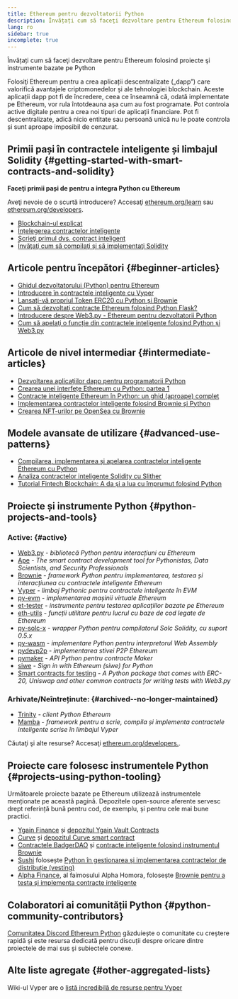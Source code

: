 ```yaml
---
title: Ethereum pentru dezvoltatorii Python
description: Învățați cum să faceţi dezvoltare pentru Ethereum folosind proiecte şi instrumente bazate pe pzthon
lang: ro
sidebar: true
incomplete: true
---
```


<div class="featured">Învățați cum să faceţi dezvoltare pentru Ethereum folosind proiecte şi instrumente bazate pe Python</div>

Folosiţi Ethereum pentru a crea aplicații descentralizate („dapp”) care valorifică avantajele criptomonedelor și ale tehnologiei blockchain. Aceste aplicații dapp pot fi de încredere, ceea ce înseamnă că, odată implementate pe Ethereum, vor rula întotdeauna așa cum au fost programate. Pot controla active digitale pentru a crea noi tipuri de aplicații financiare. Pot fi descentralizate, adică nicio entitate sau persoană unică nu le poate controla și sunt aproape imposibil de cenzurat.

## Primii pași în contractele inteligente și limbajul Solidity {#getting-started-with-smart-contracts-and-solidity}

**Faceţi primii pași de pentru a integra Python cu Ethereum**

Aveţi nevoie de o scurtă introducere? Accesaţi [ethereum.org/learn](/learn/) sau [ethereum.org/developers](/developers/).

- [Blockchain-ul explicat](https://kauri.io/article/d55684513211466da7f8cc03987607d5/blockchain-explained)
- [Înțelegerea contractelor inteligente](https://kauri.io/article/e4f66c6079e74a4a9b532148d3158188/ethereum-101-part-5-the-smart-contract)
- [Scrieţi primul dvs. contract inteligent](https://kauri.io/article/124b7db1d0cf4f47b414f8b13c9d66e2/remix-ide-your-first-smart-contract)
- [Învăţaţi cum să compilaţi și să implementaţi Solidity](https://kauri.io/article/973c5f54c4434bb1b0160cff8c695369/understanding-smart-contract-compilation-and-deployment)

## Articole pentru începători {#beginner-articles}

- [Ghidul dezvoltatorului (Python) pentru Ethereum](https://snakecharmers.ethereum.org/a-developers-guide-to-ethereum-pt-1/)
- [Introducere în contractele inteligente cu Vyper](https://kauri.io/#collections/Getting%20Started/an-introduction-to-smart-contracts-with-vyper/)
- [Lansaţi-vă propriul Token ERC20 cu Python și Brownie](https://betterprogramming.pub/python-blockchain-token-deployment-tutorial-create-an-erc20-77a5fd2e1a58)
- [Cum să dezvoltaţi contracte Ethereum folosind Python Flask?](https://medium.com/coinmonks/how-to-develop-ethereum-contract-using-python-flask-9758fe65976e)
- [Introducere despre Web3.py - Ethereum pentru dezvoltatorii Python](https://www.dappuniversity.com/articles/web3-py-intro)
- [Cum să apelaţi o funcție din contractele inteligente folosind Python și Web3.py](https://stackoverflow.com/questions/57580702/how-to-call-a-smart-contract-function-using-python-and-web3-py)

## Articole de nivel intermediar {#intermediate-articles}

- [Dezvoltarea aplicațiilor dapp pentru programatorii Python](https://levelup.gitconnected.com/dapps-development-for-python-developers-f52b32b54f28)
- [Crearea unei interfețe Ethereum cu Python: partea 1](https://hackernoon.com/creating-a-python-ethereum-interface-part-1-4d2e47ea0f4d)
- [Contracte inteligente Ethereum în Python: un ghid (aproape) complet](https://hackernoon.com/ethereum-smart-contracts-in-python-a-comprehensive-ish-guide-771b03990988)
- [Implementarea contractelor inteligente folosind Brownie și Python](https://dev.to/patrickalphac/using-brownie-for-to-deploy-smart-contracts-1kkp)
- [Crearea NFT-urilor pe OpenSea cu Brownie](https://www.freecodecamp.org/news/how-to-make-an-nft-and-render-on-opensea-marketplace/)

## Modele avansate de utilizare {#advanced-use-patterns}

- [Compilarea, implementarea și apelarea contractelor inteligente Ethereum cu Python](https://yohanes.gultom.id/2018/11/28/compiling-deploying-and-calling-ethereum-smartcontract-using-python/)
- [Analiza contractelor inteligente Solidity cu Slither](https://kauri.io/#collections/DevOps/analyze-solidity-smart-contracts-with-slither/#analyze-solidity-smart-contracts-with-slither)
- [Tutorial Fintech Blockchain: A da şi a lua cu împrumut folosind Python](https://blog.chain.link/blockchain-fintech-defi-tutorial-lending-borrowing-python/)

## Proiecte și instrumente Python {#python-projects-and-tools}

### Active: {#active}

- [Web3.py](https://github.com/ethereum/web3.py) - _bibliotecă Python pentru interacțiuni cu Ethereum_
- [Ape](https://github.com/ApeWorX/ape) - _The smart contract development tool for Pythonistas, Data Scientists, and Security Professionals_
- [Brownie](https://github.com/eth-brownie/brownie) - _framework Python pentru implementarea, testarea și interacțiunea cu contractele inteligente Ethereum_
- [Vyper](https://github.com/ethereum/vyper/) - _limbaj Pythonic pentru contractele inteligente în EVM_
- [py-evm](https://github.com/ethereum/py-evm) - _implementarea mașinii virtuale Ethereum_
- [et-tester](https://github.com/ethereum/eth-tester) - _instrumente pentru testarea aplicațiilor bazate pe Ethereum_
- [eth-utils](https://github.com/ethereum/eth-utils/) - _funcții utilitare pentru lucrul cu baze de cod legate de Ethereum_
- [py-solc-x](https://pypi.org/project/py-solc-x/) - _wrapper Python pentru compilatorul Solc Solidity, cu suport 0.5.x_
- [py-wasm](https://github.com/ethereum/py-wasm) - _implementare Python pentru interpretorul Web Assembly_
- [pydevp2p](https://github.com/ethereum/pydevp2p) - _implementarea stivei P2P Ethereum_
- [pymaker](https://github.com/makerdao/pymaker) - _API Python pentru contracte Maker_
- [siwe](https://github.com/spruceid/siwe-py) - _Sign in with Ethereum (siwe) for Python_
- [Smart contracts for testing](https://github.com/tradingstrategy-ai/smart-contracts-for-testing) - _A Python package that comes with ERC-20, Uniswap and other common contracts for writing tests with Web3.py_

### Arhivate/Neîntreținute: {#archived--no-longer-maintained}

- [Trinity](https://github.com/ethereum/trinity) - _client Python Ethereum_
- [Mamba](https://mamba.black) - _framework pentru a scrie, compila și implementa contractele inteligente scrise în limbajul Vyper_

Căutaţi şi alte resurse? Accesaţi [ethereum.org/developers.](/developers/).

## Proiecte care folosesc instrumentele Python {#projects-using-python-tooling}

Următoarele proiecte bazate pe Ethereum utilizează instrumentele menționate pe această pagină. Depozitele open-source aferente servesc drept referință bună pentru cod, de exemplu, și pentru cele mai bune practici.

- [Ygain Finance](https://yearn.finance/) și [depozitul Ygain Vault Contracts](https://github.com/yearn/yearn-vaults)
- [Curve](https://curve.fi/) și [depozitul Curve smart contract](https://github.com/curvefi/curve-contract)
- [Contractele BadgerDAO](https://badger.com/) și [contracte inteligente folosind instrumentul Brownie](https://github.com/Badger-Finance/badger-system)
- [Sushi](https://sushi.com/) folosește [Python în gestionarea și implementarea contractelor de distribuție (vesting)](https://github.com/sushiswap/sushi-vesting-protocols)
- [Alpha Finance](https://alphafinance.io/), al faimosului Alpha Homora, folosește [Brownie pentru a testa și implementa contracte inteligente](https://github.com/AlphaFinanceLab/alpha-staking-contract)

## Colaboratori ai comunității Python {#python-community-contributors}

[Comunitatea Discord Ethereum Python](https://discord.gg/9zk7snTfWe) găzduiește o comunitate cu creștere rapidă și este resursa dedicată pentru discuții despre oricare dintre proiectele de mai sus și subiectele conexe.

## Alte liste agregate {#other-aggregated-lists}

Wiki-ul Vyper are o [listă incredibilă de resurse pentru Vyper](https://github.com/ethereum/vyper/wiki/Vyper-tools-and-resources)
